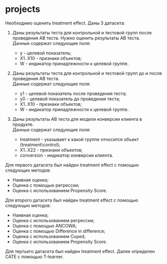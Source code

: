 # projects  

Необходимо оценить treatment effect. Даны 3 датасета:  
                                       
1. Даны результаты теста для контрольной и тестовой групп после проведения AB теста. Нужно оценить результаты AB теста.  
   Данные содержат следующие поля:  
   * y -  целевой показатель;
   * X1..X10 - признаки объектов;
   * W - индикатор принадлежности к целевой группе.

2. Даны результаты теста для контрольной и тестовой групп до и после проведения AB теста.   
   Данные содержат следующие поля:
   * y1 -  целевой показатель после проведения теста;  
   * y0 -  целевой показатель до  проведения теста;  
   * X1..X10 - признаки объектов;  
   * W - индикатор принадлежности к целевой группе.  

3. Даны результаты AB теста для модели конверсии клиента в продукте.  
   Данные содержат следующие поля:  
   * treatment - указывает к какой группе относится объект (treatment\control);  
   * X1..X22 - признаки объектов;  
   * conversion - индикатор конверсии клиента.   

Для первого датасета был найден treatment effect с помощью следующих методов:
* Наивная оценка;   
* Оценка с помощью регрессии;  
* Оценка с использованием Propensity Score.  


Для второго датасета был найден treatment effect с помощью следующих методов:
* Наивная оценка;  
* Оценка с использованием регрессии;  
* Оценка с помощью ANCOWA;  
* Оценка с помощью Difference in difference;  
* Оценка с использованием Cuped;  
* Оценка с использованием Propensity Score.  


Для тертьего датасета был найден treatment effect. Далее определен САТЕ с помощью T-learner.

